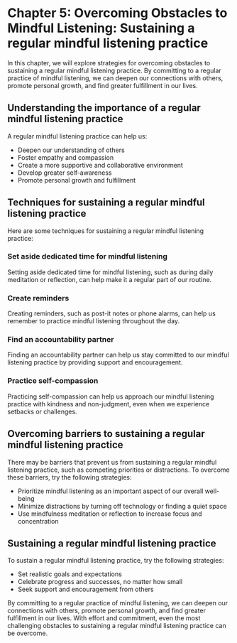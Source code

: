 Chapter 5: Overcoming Obstacles to Mindful Listening: Sustaining a regular mindful listening practice
=====================================================================================================

In this chapter, we will explore strategies for overcoming obstacles to sustaining a regular mindful listening practice. By committing to a regular practice of mindful listening, we can deepen our connections with others, promote personal growth, and find greater fulfillment in our lives.

Understanding the importance of a regular mindful listening practice
--------------------------------------------------------------------

A regular mindful listening practice can help us:

* Deepen our understanding of others
* Foster empathy and compassion
* Create a more supportive and collaborative environment
* Develop greater self-awareness
* Promote personal growth and fulfillment

Techniques for sustaining a regular mindful listening practice
--------------------------------------------------------------

Here are some techniques for sustaining a regular mindful listening practice:

### Set aside dedicated time for mindful listening

Setting aside dedicated time for mindful listening, such as during daily meditation or reflection, can help make it a regular part of our routine.

### Create reminders

Creating reminders, such as post-it notes or phone alarms, can help us remember to practice mindful listening throughout the day.

### Find an accountability partner

Finding an accountability partner can help us stay committed to our mindful listening practice by providing support and encouragement.

### Practice self-compassion

Practicing self-compassion can help us approach our mindful listening practice with kindness and non-judgment, even when we experience setbacks or challenges.

Overcoming barriers to sustaining a regular mindful listening practice
----------------------------------------------------------------------

There may be barriers that prevent us from sustaining a regular mindful listening practice, such as competing priorities or distractions. To overcome these barriers, try the following strategies:

* Prioritize mindful listening as an important aspect of our overall well-being
* Minimize distractions by turning off technology or finding a quiet space
* Use mindfulness meditation or reflection to increase focus and concentration

Sustaining a regular mindful listening practice
-----------------------------------------------

To sustain a regular mindful listening practice, try the following strategies:

* Set realistic goals and expectations
* Celebrate progress and successes, no matter how small
* Seek support and encouragement from others

By committing to a regular practice of mindful listening, we can deepen our connections with others, promote personal growth, and find greater fulfillment in our lives. With effort and commitment, even the most challenging obstacles to sustaining a regular mindful listening practice can be overcome.
